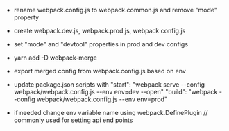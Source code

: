 - rename webpack.config.js to webpack.common.js and remove "mode" property
- create webpack.dev.js, webpack.prod.js, webpack.config.js
- set "mode" and "devtool" properties in prod and dev configs
- yarn add -D webpack-merge
- export merged config from webpack.config.js based on env
- update package.json scripts with
    "start": "webpack serve --config webpack/webpack.config.js --env env=dev --open"
    "build": "webpack --config webpack/webpack.config.js --env env=prod"

- if needed change env variable name using webpack.DefinePlugin 
  // commonly used for setting api end points
